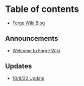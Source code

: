# Table of contents

* [Forge Wiki Blog](README.md)

## Announcements

* [Welcome to Forge Wiki](announcements/welcome-to-forge-wiki.md)

## Updates

* [10/8/22 Update](updates/10-8-22-update.md)
